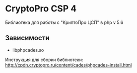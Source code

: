 # CryptoPro CSP 4
Библиотека для работы с "КриптоПро ЦСП" в php v 5.6

Зависимости
-----------
- libphpcades.so

Инструкция для сборки библиотеки:
http://cpdn.cryptopro.ru/content/cades/phpcades-install.html

